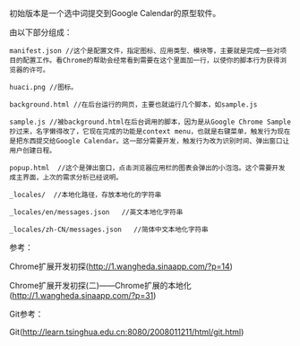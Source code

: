 初始版本是一个选中词提交到Google Calendar的原型软件。

由以下部分组成：
```
manifest.json //这个是配置文件，指定图标、应用类型、模块等，主要就是完成一些对项目的配置工作。看Chrome的帮助会经常看到需要在这个里面加一行，以使你的脚本行为获得浏览器的许可。

huaci.png //图标。

background.html //在后台运行的网页，主要也就运行几个脚本，如sample.js

sample.js //被background.html在后台调用的脚本，因为是从Google Chrome Sample抄过来，名字懒得改了，它现在完成的功能是context menu，也就是右键菜单，触发行为现在是把东西提交给Google Calendar。这一部分需要开发，触发行为改为识别时间、弹出窗口让用户创建日程。

popup.html  //这个是弹出窗口，点击浏览器应用栏的图表会弹出的小泡泡。这个需要开发成主界面，上次的需求分析已经说明。

_locales/  //本地化路径，存放本地化的字符串

_locales/en/messages.json   //英文本地化字符串

_locales/zh-CN/messages.json   //简体中文本地化字符串
```

参考：

Chrome扩展开发初探(http://1.wangheda.sinaapp.com/?p=14)

Chrome扩展开发初探(二)——Chrome扩展的本地化(http://1.wangheda.sinaapp.com/?p=31)

Git参考：

Git(http://learn.tsinghua.edu.cn:8080/2008011211/html/git.html)